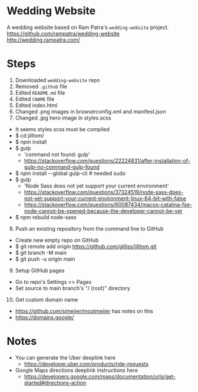 # Wedding Website

A wedding website based on Ram Patra's `wedding-website` project.
https://github.com/rampatra/wedding-website
http://wedding.rampatra.com/

# Steps
1. Downloaded `wedding-website` repo
2. Removed `.github` file
3. Edited `README.md` file
4. Edited `CNAME` file
5. Edited index.html
6. Changed .png images in browserconfig.xml and manifest.json
7. Changed .jpg hero image in styles.scss
  * It seems styles.scss must be compiled
  * $ cd jilltom/
  * $ npm install
  * $ gulp
    * 'command not found: gulp'
    * https://stackoverflow.com/questions/22224831/after-installation-of-gulp-no-command-gulp-found
  * $ npm install --global gulp-cli # needed sudo
  * $ gulp
    * 'Node Sass does not yet support your current environment'
    * https://stackoverflow.com/questions/37324519/node-sass-does-not-yet-support-your-current-environment-linux-64-bit-with-false
    * https://stackoverflow.com/questions/60087434/macos-catalina-fse-node-cannot-be-opened-because-the-developer-cannot-be-ver
  * $ npm rebuild node-sass
8. Push an existing repository from the command line to GitHub
  * Create new empty repo on GitHub
  * $ git remote add origin https://github.com/gilliss/jilltom.git
  * $ git branch -M main
  * $ git push -u origin main
9. Setup GitHub pages
  * Go to repo's Settings >> Pages
  * Set source to main branch's "/ (root)" directory
10. Get custom domain name
  * https://github.com/sjmeijer/mootmeijer has notes on this
  * https://domains.google/

# Notes
* You can generate the Uber deeplink here
  * https://developer.uber.com/products/ride-requests
* Google Maps directions deeplink instructions here
  * https://developers.google.com/maps/documentation/urls/get-started#directions-action
